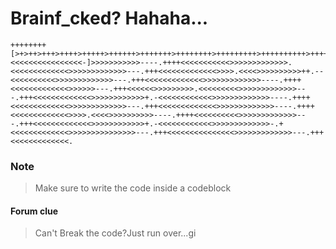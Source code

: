# Brainf_cked? Hahaha...
```brainfuck
++++++++[>+>++>+++>++++>+++++>++++++>+++++++>++++++++>+++++++++>++++++++++>+++++++++++>++++++++++++>+++++++++++++>++++++++++++++>+++++++++++++++>++++++++++++++++<<<<<<<<<<<<<<<<-]>>>>>>>>>>>----.++++<<<<<<<<<<<>>>>>>>>>>>>>.<<<<<<<<<<<<<>>>>>>>>>>>>>---.+++<<<<<<<<<<<<<>>>>.<<<<>>>>>>>>>>++.--<<<<<<<<<<>>>>>>>>>>>>>---.+++<<<<<<<<<<<<<>>>>>>>>>>>>>----.++++<<<<<<<<<<<<<>>>>>>---.+++<<<<<<>>>>>>>>>.<<<<<<<<<>>>>>>>>>>>>>---.+++<<<<<<<<<<<<<>>>>>>>>>>>>+.-<<<<<<<<<<<<>>>>>>>>>>>>>----.++++<<<<<<<<<<<<<>>>>>>>>>>>>>---.+++<<<<<<<<<<<<<>>>>>>>>>>>>>----.++++<<<<<<<<<<<<<>>>>.<<<<>>>>>>>>>>----.++++<<<<<<<<<<>>>>>>>>>>>>>---.+++<<<<<<<<<<<<<>>>>>>>>>>>>+.-<<<<<<<<<<<<>>>>>>>>>>>>>-.+<<<<<<<<<<<<<>>>>>>>>>>>>>>>---.+++<<<<<<<<<<<<<<<>>>>>>>>>>>>>---.+++<<<<<<<<<<<<<.
```
### Note
> Make sure to write the code inside a codeblock

#### Forum clue 
>Can't Break the code?Just run over...gi
